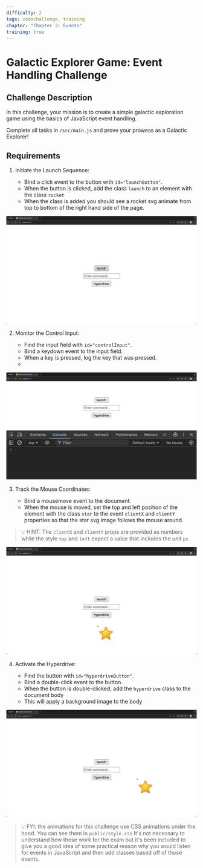 ```yaml
---
difficulty: 2
tags: codechallenge, training
chapter: "Chapter 3: Events"
training: true
---
```


# Galactic Explorer Game: Event Handling Challenge

## Challenge Description

In this challenge, your mission is to create a simple galactic exploration game using the basics of JavaScript event handling.

Complete all tasks in `/src/main.js` and prove your prowess as a Galactic Explorer!

## Requirements

1. Initiate the Launch Sequence:

   - Bind a click event to the button with `id="launchButton"`.
   - When the button is clicked, add the class `launch` to an element with the class `rocket`
   - When the class is added you should see a rocket svg animate from top to bottom of the right hand side of the page.

![screenshot of solution](https://github.com/JavaScript-Certification/images/blob/main/images/training/3-1/initiate-the-launch-sequence.gif?raw=true)

2. Monitor the Control Input:

   - Find the input field with `id="controlInput"`.
   - Bind a keydown event to the input field.
   - When a key is pressed, log the key that was pressed.
   - 
![screenshot of solution](https://github.com/JavaScript-Certification/images/blob/main/images/training/3-1/monitor-the-control-input.gif?raw=true)

3. Track the Mouse Coordinates:

   - Bind a mousemove event to the document.
   - When the mouse is moved, set the top and left position of the element with the class `star` to the event `clientX` and `clientY` properties so that the star svg image follows the mouse around.

> 💡 HINT: The `clientX` and `clientY` props are provided as numbers while the style `top` and `left` expect a value that includes the unit `px`

![screenshot of solution](https://github.com/JavaScript-Certification/images/blob/main/images/training/3-1/track-the-mouse-coordinates.gif?raw=true)

4. Activate the Hyperdrive:

   - Find the button with `id="hyperdriveButton"`.
   - Bind a double-click event to the button.
   - When the button is double-clicked, add the `hyperdrive` class to the document body
   - This will apply a background image to the body

![screenshot of solution](https://github.com/JavaScript-Certification/images/blob/main/images/training/3-1/activate-the-hyperdrive.gif?raw=true)

> 💡 FYI: the animations for this challenge use CSS animations under the hood. You can see them in `public/style.css` It's not necessary to understand how those work for the exam but it's been included to give you a good idea of some practical reason why you would listen for events in JavaScript and then add classes based off of those events.